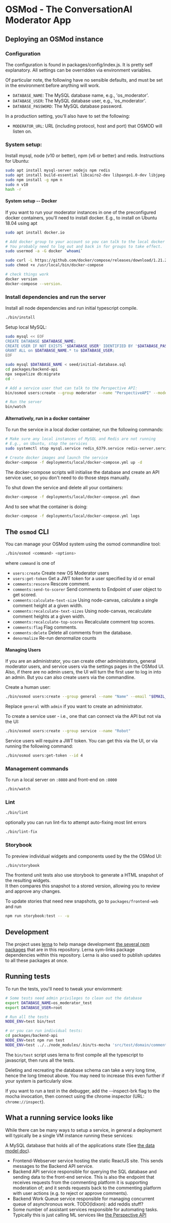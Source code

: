 OSMod - The ConversationAI Moderator App
========================================

Deploying an OSMod instance
---------------------------

### Configuration

The configuration is found in packages/config/index.js.  It is pretty self explanatory.
All settings can be overridden via environment variables.

Of particular note, the following have no sensible defaults, and
must be set in the environment before anything will work.

* `DATABASE_NAME`: The MySQL database name, e.g., 'os_moderator'.
* `DATABASE_USER`: The MySQL database user, e.g., 'os_moderator'.
* `DATABASE_PASSWORD`: The MySQL database password.

In a production setting, you'll also have to set the following:

* `MODERATOR_URL`: URL (including protocol, host and port) that OSMOD will listen on.

### System setup:

Install mysql, node (v10 or better), npm (v6 or better) and redis.  Instructions for Ubuntu:

```bash
sudo apt install mysql-server nodejs npm redis
sudo apt install build-essential libcairo2-dev libpango1.0-dev libjpeg-dev libgif-dev librsvg2-dev
sudo npm install -g npm n
sudo n v10
hash -r
```

#### System setup -- Docker

If you want to run your moderator instances in one of the preconfigured docker containers,
you'll need to install docker.  E.g., to install on Ubuntu 18.04 using apt

```bash
sudo apt install docker.io

# Add docker group to your account so you can talk to the local docker server.
# You probably need to log out and back in for groups to take effect.
sudo usermod -a -G docker `whoami`

sudo curl -L https://github.com/docker/compose/releases/download/1.21.2/docker-compose-$(uname -s)-$(uname -m) -o /usr/local/bin/docker-compose
sudo chmod +x /usr/local/bin/docker-compose

# check things work
docker version
docker-compose --version.
```

### Install dependencies and run the server

Install all node dependencies and run initial typescript compile.

```bash
./bin/install
```

Setup local MySQL:

```bash
sudo mysql << EOF
CREATE DATABASE $DATABASE_NAME;
CREATE USER IF NOT EXISTS '$DATABASE_USER' IDENTIFIED BY '$DATABASE_PASSWORD';
GRANT ALL on $DATABASE_NAME.* to $DATABASE_USER;
EOF

sudo mysql $DATABASE_NAME < seed/initial-database.sql
cd packages/backend-api
npx sequelize db:migrate
cd -

# Add a service user that can talk to the Perspective API:
bin/osmod users:create --group moderator --name "PerspectiveAPI" --moderator-type "perspective-api"

# Run the server
bin/watch
```

#### Alternatively, run in a docker container

To run the service in a local docker container, run the following commands:

```bash
# Make sure any local instances of MySQL and Redis are not running
# E.g., on Ubuntu, stop the services
sudo systemctl stop mysql.service redis_6379.service redis-server.service

# Create docker images and launch the service
docker-compose -f deployments/local/docker-compose.yml up -d
```

The docker-compose scripts will initialise the database and create an API service user, so you don't need to do those steps manually.

To shut down the service and delete all your containers:

```bash
docker-compose -f deployments/local/docker-compose.yml down
```

And to see what the container is doing:

```bash
docker-compose -f deployments/local/docker-compose.yml logs
```

The `osmod` CLI
---------------

You can manage your OSMod system using the osmod commandline tool:

```bash
./bin/osmod <command> <options>
```

where `command` is one of

* `users:create`                     Create new OS Moderator users
* `users:get-token`                  Get a JWT token for a user specified by id or email
* `comments:rescore`                 Rescore comment.
* `comments:send-to-scorer`          Send comments to Endpoint of user object to get scored.
* `comments:calculate-text-size`     Using node-canvas, calculate a single comment height at a given width.
* `comments:recalculate-text-sizes`  Using node-canvas, recalculate comment heights at a given width.
* `comments:recalculate-top-scores`  Recalculate comment top scores.
* `comments:flag`                    Flag comments.
* `comments:delete`                  Delete all comments from the database.
* `denormalize`                      Re-run denormalize counts


#### Managing Users

If you are an administrator, you can create other administrators, general moderator users,
and service users via the settings pages in the OSMod UI.  Also, if there are no admin users,
the UI will turn the first user to log in into an admin.  But you can also create users via the commandline.

Create a human user:

```bash
./bin/osmod users:create --group general --name "Name" --email "$EMAIL_OF_USER"
```

Replace `general` with `admin` if you want to create an administrator.


To create a service user - i.e., one that can connect via the API but not via the UI:

```bash
./bin/osmod users:create --group service --name "Robot"
```

Service users will require a JWT token.  You can get this via the UI, or via running the following command:

```bash
./bin/osmod users:get-token --id 4
```

### Management commands

To run a local server on `:8080` and front-end on `:8000`

```bash
./bin/watch
```

### Lint

```bash
./bin/lint
```

optionally you can run lint-fix to attempt auto-fixing most lint errors

```bash
./bin/lint-fix
```

### Storybook

To preview individual widgets and components used by the the OSMod UI:

```bash
./bin/storybook
```

The frontend unit tests also use storybook to generate a HTML snapshot of the resulting widgets.  
It then compares this snapshot to a stored version, allowing you to review and approve any changes. 

To update stories that need new snapshots, go to `packages/frontend-web` and run

```bash
npm run storybook:test -- -u
```

## Development

The project uses [lerna](https://www.npmjs.com/package/lerna) to help manage
development [the several npm packages](packages/README.md) that are in this
repository. Lerna sym-links package dependencies within this repository. Lerna
is also used to publish updates to all these packages at once.

## Running tests

To run the tests, you'll need to tweak your enviornment:

```bash
# Some tests need admin privileges to clean out the database
export DATABASE_NAME=os_moderator_test
export DATABASE_USER=root

# Run all the tests
NODE_ENV=test bin/test

# or you can run individual tests:
cd packages/backend-api
NODE_ENV=test npm run test
NODE_ENV=test ../../node_modules/.bin/ts-mocha 'src/test/domain/comments/*.spec.js' --recursive --timeout 10000
```

The `bin/test` script uses lerna to first compile all the typescript to javascript,
then runs all the tests.

Deleting and recreating the database schema can take a very long time, hence the long timeout above.
You may need to increase this even further if your system is particularly slow.

If you want to run a test in the debugger, add the --inspect-brk flag to the mocha invocation,
then connect using the chrome inspector (URL: `chrome://inspect`).

## What a running service looks like

While there can be many ways to setup a service, in general a deployment will
typically be a single VM instance running these services:

A MySQL database that holds all of the applications state (See
[the data model doc](docs/modelling.md)).

*  Frontend-Webserver service hosting the static ReactJS site. This sends
   messages to the Backend API service.
*  Backend API service responsible for querying the SQL database and sending
   data to the front-end service. This is also the endpoint that receives
   requests from the commenting platform it is supporting moderation of; and
   it sends requests back to the commenting platform with user actions (e.g. to
   reject or approve comments).
*  Backend Work Queue service responsible for managing concurrent queue of
   asynchronous work. TODO(ldixon): add reddis stuff?
*  Some number of assistant services responsible for automating tasks.
   Typically this is just calling ML services like
   [the Perspective API](https://perspectiveapi.com/)
   
